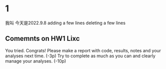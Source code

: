 # 1
我叫
今天是2022.9.8
 adding a few lines
deleting a few lines


## Comemnts on HW1 Lixc
You tried. Congrats!
Please make a report with code, results, notes and your analyses next time. (-3p)
Try to complete as much as you can and clearly manage your analyses. (-10p)
